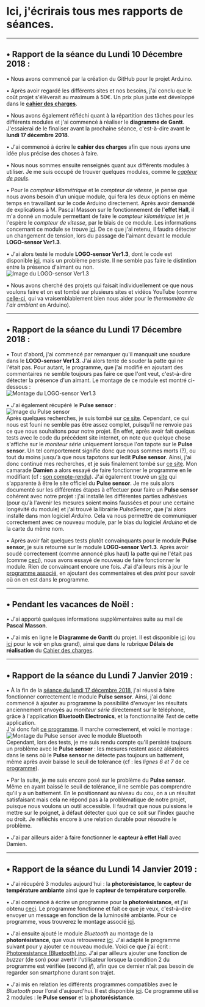 <h1>Ici, j'écrirais tous mes rapports de séances.</h1>

<hr>
    
<h2>• Rapport de la séance du Lundi 10 Décembre 2018 :</h2>

• Nous avons commencé par la création du GitHub pour le projet Arduino.

• Après avoir regardé les différents sites et nos besoins, j'ai conclu que le coût projet s'élèverait au maximum à 50€. Un prix plus juste est développé dans le <strong><a href="https://github.com/PolyTool/PolyTool/blob/master/Cahier%20des%20charges.md">cahier des charges</a></strong>.

• Nous avons également réfléchi quant à la répartition des tâches pour les différents modules et j'ai commencé à réaliser le <strong>diagramme de Gantt</strong>. J'essaierai de le finaliser avant la prochaine séance, c'est-à-dire avant le <strong>lundi 17 décembre 2018</strong>.

• J'ai commencé à écrire le <strong>cahier des charges</strong> afin que nous ayons une idée plus précise des choses à faire.

• Nous nous sommes ensuite renseignés quant aux différents modules à utiliser. Je me suis occupé de trouver quelques modules, comme le <em><a href="https://www.amazon.fr/Capteur-pouls-capteur-cardiaque-Arduino/dp/B01DKET4LS">capteur de pouls<a></em>.

• Pour le <em>compteur kilométrique</em> et le <em>compteur de vitesse</em>, je pense que nous avons besoin d'un unique module, qui fera les deux options en même temps en travaillant sur le code Arduino directement. Après avoir demandé de explications à M. Pascal Masson sur le fonctionnement de l'<strong>effet Hall</strong>, il m'a donné un module permettant de faire le <em>compteur kilométrique</em> (et je l'espère le <em>compteur de vitesse</em>, par le biais de ce module. Les informations concernant ce module se trouve <a href="http://lien-du-TD4-d-elec3-de-pmasson">ici</a>. De ce que j'ai retenu, il faudra détecter un changement de tension, lors du passage de l'aimant devant le module <strong>LOGO-sensor Ver1.3</strong>.

• J'ai alors testé le module <strong>LOGO-sensor Ver1.3</strong>, dont le code est disponible <a href="https://github.com/PolyTool/PolyTool/blob/master/Codes%20Arduino/LOGO-sensor%20Ver1.3.ino">ici</a>, mais un problème persiste. Il ne semble pas faire le distintion entre la présence d'aimant ou non.
<br>
<img src="https://github.com/PolyTool/PolyTool/blob/master/Ressources/LOGO-sensor%20Ver1.3.png" alt="Image du LOGO-sensor Ver1.3"/>

• Nous avons cherché des projets qui faisait individuellement ce que nous voulons faire et on est tombé sur plusieurs sites et vidéos YouTube (comme <a href="https://www.youtube.com/watch?v=bn3KiEK4wJ0">celle-ci</a>, qui va vraisemblablement bien nous aider pour le <em>thermomètre de l'air ambiant</em> en Arduino).

<hr>

<h2>• Rapport de la séance du Lundi 17 Décembre 2018 :</h2>

• Tout d'abord, j'ai commencé par remarquer qu'il manquait une soudure dans le <strong>LOGO-sensor Ver1.3</strong>. J'ai alors tenté de souder la patte qui ne l'était pas. Pour autant, le programme, que j'ai modifié en ajoutant des commentaires ne semble toujours pas faire ce que l'ont veut, c'est-à-dire détecter la présence d'un aimant. Le montage de ce module est montré ci-dessous :
<br>
<img src="https://github.com/PolyTool/PolyTool/blob/master/Ressources/LOGO-sensor%20Ver1.3%20-%20Montage.png" alt="Montage du LOGO-sensor Ver1.3">

• J'ai également récupéré le <strong>Pulse sensor</strong> :
<br>
<img src="https://github.com/PolyTool/PolyTool/blob/master/Ressources/Pulse%20sensor.png" alt="Image du Pulse sensor"/>
<br>
Après quelques recherches, je suis tombé sur <a href="https://letmeknow.fr/blog/2016/09/22/tuto-mise-en-place-du-capteur-pulse-sensor/">ce site</a>.
Cependant, ce qui nous est founi ne semble pas être assez complet, puisqu'il ne renvoie pas ce que nous souhaitons pour notre projet. En effet, après avoir fait quelqus tests avec le code du précédent site internet, on note que quelque chose s'affiche sur le <em>moniteur série</em> uniquement lorsque l'on tapote sur le <strong>Pulse sensor</strong>. Un tel comportement signifie donc que nous sommes morts (?), ou tout du moins jusqu'à que nous tapotons sur ledit <strong>Pulse sensor</strong>.
Ainsi, j'ai donc continué mes recherches, et je suis finalement tombé sur <a href="https://www.generationrobots.com/media/DetecteurDePoulsAmplifie/PulseSensorAmpedGettingStartedGuide.pdf">ce site</a>. Mon camarade <strong>Damien</strong> a alors essayé de faire fonctionner le programme en le modifiant (cf : <a href="https://github.com/PolyTool/PolyTool/blob/master/Rapports%20des%20seances/LENORMAND%20Damien.md#--s%C3%A9ance-du-17-d%C3%A9cembre-">son compte-rendu<a>).
J'ai également trouvé un <a href="https://pulsesensor.com/">site</a> qui s'apparente à être le site officiel du <strong>Pulse sensor</strong>. Je me suis alors documenté sur les différentes étapes à effectuer pour faire un <strong>Pulse sensor</strong> cohérent avec notre projet : j'ai installé les différentes parties adhésives (pour qu'à l'avenir les mesures soient moins faussées et pour une certaine longévité du module) et j'ai trouvé la librairie <em>PulseSensor</em>, que j'ai alors installé dans mon logiciel <em>Arduino</em>. Cela va nous permettre  de communiquer correctement avec ce nouveau module, par le bias du logiciel <em>Arduino</em> et de la carte du même nom.
    
• Après avoir fait quelques tests plutôt convainquants pour le module <strong>Pulse sensor</strong>, je suis retourné sur le module <strong>LOGO-sensor Ver1.3</strong>. Après avoir soudé correctement (comme annoncé plus haut) la patte qui ne l'était pas (comme <a href="https://github.com/PolyTool/PolyTool/blob/master/Ressources/LOGO-sensor%20Ver1.3%20soudé.png">ceci</a>), nous avons essayé de nouveau de faire fonctionner le module. Rien de convaincant encore une fois. J'ai d'ailleurs mis à jour le <a href="https://github.com/PolyTool/PolyTool/blob/master/Codes%20Arduino/LOGO-sensor%20Ver1.3%20(2.0).ino">programme associé</a>, en ajoutant des commentaires et des <em>print</em> pour savoir où on en est dans le programme.

<hr>

<h2>• Pendant les vacances de Noël :</h2>

• J'ai apporté quelques informations supplémentaires suite au mail de <strong>Pascal Masson</strong>.

• J'ai mis en ligne le <strong>Diagramme de Gantt</strong> du projet. Il est disponible <a href="https://github.com/PolyTool/PolyTool/blob/master/Ressources/Diagramme%20de%20Gantt.png">ici</a> (ou <a href="https://raw.githubusercontent.com/PolyTool/PolyTool/master/Ressources/Diagramme%20de%20Gantt.png">ici</a> pour le voir en plus grand), ainsi que dans le rubrique <strong>Délais de réalisation</strong> du <a href="https://github.com/PolyTool/PolyTool/blob/master/Cahier%20des%20charges.md">Cahier des charges</a>.

<hr>

<h2>• Rapport de la séance du Lundi 7 Janvier 2019 :</h2>

• À la fin de la <a href="https://github.com/PolyTool/PolyTool/blob/master/Rapports%20des%20seances/RAKOTOMALALA%20Lucas.md#-rapport-de-la-s%C3%A9ance-du-lundi-17-d%C3%A9cembre-2018-">séance du lundi 17 décembre 2018</a>, j'ai réussi à faire fonctionner correctement le module <strong>Pulse sensor</strong>. Ainsi, j'ai donc commencé à ajouter au programme la possibilité d'envoyer les résultats anciennement envoyés au <em>moniteur série</em> directement sur le téléphone, grâce à l'application <strong>Bluetooth Electronics</strong>, et la fonctionnalité <em>Text</em> de cette application.
<br>
J'ai donc fait <a href="https://github.com/PolyTool/PolyTool/blob/master/Codes%20Arduino/Pulse%20sensor%20(Bluetooth).ino">ce programme</a>. Il marche correctement, et voici le montage :
<img src="https://github.com/PolyTool/PolyTool/blob/master/Ressources/Pulse%20sensor%20avec%20Bluetooth%20-%20Montage.png" alt="Montage du Pulse sensor avec le module Bluetooth"/>
<br>
Cependant, lors des tests, je me suis rendu compte qu'il persisté toujours un problème avec le <strong>Pulse sensor</strong> : les mesures restent assez aléatoires dans le sens où le <strong>Pulse sensor</strong> ne détecte pas toujours un battement, même après avoir baissé le seuil de tolérance (cf : les <em>lignes 6 et 7</em> de ce <a href="https://github.com/PolyTool/PolyTool/blob/master/Codes%20Arduino/Pulse%20sensor.ino">programme</a>).

• Par la suite, je me suis encore posé sur le problème du <strong>Pulse sensor</strong>. Même en ayant baissé le seuil de tolérance, il ne semble pas comprendre qu'il y a un battement. En le positionnant au niveau du cou, on a un résultat satisfaisant mais cela ne répond pas à la problématique de notre projet, puisque nous voulons un outil accessible. Il faudrait que nous puissions le mettre sur le poignet, à défaut détecter quoi que ce soit sur l'index gauche ou droit. Je réfléchis encore à une relation durable pour résoudre le problème.

• J'ai par ailleurs aider à faire fonctionner le <strong>capteur à effet Hall</strong> avec Damien.

<hr>

<h2>• Rapport de la séance du Lundi 14 Janvier 2019 :</h2>

• J'ai récupéré 3 modules aujourd'hui : la <strong>photorésistance</strong>, le <strong>capteur de température ambiante</strong> ainsi que le <strong>capteur de température corporelle</strong>.

• J'ai commencé à écrire un programme pour la <strong>photorésistance</strong>, et j'ai obtenu <a href="https://github.com/PolyTool/PolyTool/blob/master/Codes%20Arduino/Photoresistance.ino">ceci</a>. Le programme fonctionne et fait ce que je veux, c'est-à-dire envoyer un message en fonction de la luminosité ambiante. Pour ce programme, vous trouverez le montage associé <a href="https://github.com/PolyTool/PolyTool/blob/master/Ressources/Photoresistance%20-%20Montage.png">ici</a>.

• J'ai ensuite ajouté le module <em>Bluetooth</em> au montage de la <strong>photorésistance</strong>, que vous retrouverez <a href="https://github.com/PolyTool/PolyTool/blob/master/Ressources/Photoresistance%20avec%20Bluetooth%20-%20Montage.png">ici</a>. J'ai adapté le programme suivant pour y ajouter ce nouveau module. Voici ce que j'ai écrit : <a href="https://github.com/PolyTool/PolyTool/blob/master/Codes%20Arduino/Photoresistance%20(Bluetooth).ino">Photoresistance (Bluetooth).ino</a>.
J'ai par ailleurs ajouter une fonction de <em>buzzer</em> (de son) pour avertir l'utilisateur lorsque la condition 2 du programme est vérifiée (second <em>if</em>), afin que ce dernier n'ait pas besoin de regarder son smartphone durant son trajet.

• J'ai mis en relation les différents programmes compatibles avec le <em>Bluetooth</em> pour l'oral d'aujourd'hui. Il est disponible <a href="https://github.com/PolyTool/PolyTool/blob/master/Codes%20Arduino/Test%20du%2014%20Janvier.ino">ici</a>. Ce programme utilise 2 modules : le <strong>Pulse sensor</strong> et la <strong>photorésistance</strong>.
